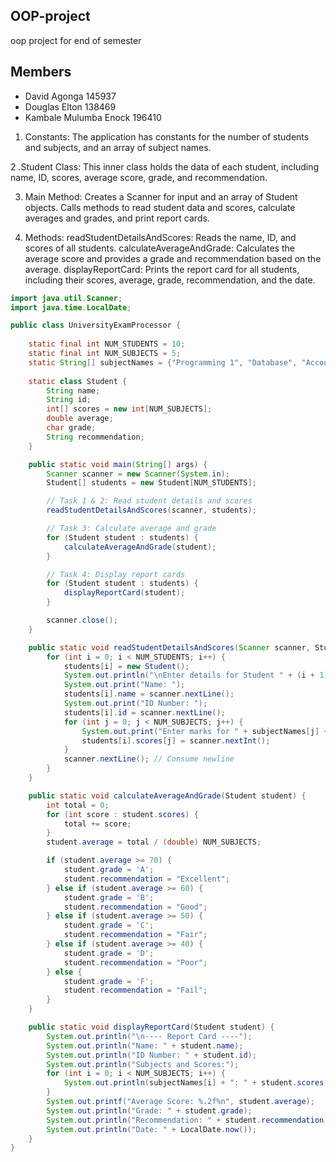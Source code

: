 ## OOP-project
oop project for end of semester
## Members
- David Agonga 145937
- Douglas Elton 138469
- Kambale Mulumba Enock 196410
  
1. Constants: 
The application has constants for the number of students and subjects, and an array of subject names.

2 .Student Class:
This inner class holds the data of each student, including name, ID, scores, average score, grade, and recommendation.

3. Main Method:
Creates a Scanner for input and an array of Student objects.
Calls methods to read student data and scores, calculate averages and grades, and print report cards.

4. Methods:
readStudentDetailsAndScores: Reads the name, ID, and scores of all students.
calculateAverageAndGrade: Calculates the average score and provides a grade and recommendation based on the average.
displayReportCard: Prints the report card for all students, including their scores, average, grade, recommendation, and the date.

```java
import java.util.Scanner;
import java.time.LocalDate;

public class UniversityExamProcessor {
    
    static final int NUM_STUDENTS = 10;
    static final int NUM_SUBJECTS = 5;
    static String[] subjectNames = {"Programming 1", "Database", "Accounting", "web Development", "Data Structure"};
    
    static class Student {
        String name;
        String id;
        int[] scores = new int[NUM_SUBJECTS];
        double average;
        char grade;
        String recommendation;
    }

    public static void main(String[] args) {
        Scanner scanner = new Scanner(System.in);
        Student[] students = new Student[NUM_STUDENTS];

        // Task 1 & 2: Read student details and scores
        readStudentDetailsAndScores(scanner, students);

        // Task 3: Calculate average and grade
        for (Student student : students) {
            calculateAverageAndGrade(student);
        }

        // Task 4: Display report cards
        for (Student student : students) {
            displayReportCard(student);
        }

        scanner.close();
    }

    public static void readStudentDetailsAndScores(Scanner scanner, Student[] students) {
        for (int i = 0; i < NUM_STUDENTS; i++) {
            students[i] = new Student();
            System.out.println("\nEnter details for Student " + (i + 1));
            System.out.print("Name: ");
            students[i].name = scanner.nextLine();
            System.out.print("ID Number: ");
            students[i].id = scanner.nextLine();
            for (int j = 0; j < NUM_SUBJECTS; j++) {
                System.out.print("Enter marks for " + subjectNames[j] + ": ");
                students[i].scores[j] = scanner.nextInt();
            }
            scanner.nextLine(); // Consume newline
        }
    }

    public static void calculateAverageAndGrade(Student student) {
        int total = 0;
        for (int score : student.scores) {
            total += score;
        }
        student.average = total / (double) NUM_SUBJECTS;

        if (student.average >= 70) {
            student.grade = 'A';
            student.recommendation = "Excellent";
        } else if (student.average >= 60) {
            student.grade = 'B';
            student.recommendation = "Good";
        } else if (student.average >= 50) {
            student.grade = 'C';
            student.recommendation = "Fair";
        } else if (student.average >= 40) {
            student.grade = 'D';
            student.recommendation = "Poor";
        } else {
            student.grade = 'F';
            student.recommendation = "Fail";
        }
    }

    public static void displayReportCard(Student student) {
        System.out.println("\n---- Report Card ----");
        System.out.println("Name: " + student.name);
        System.out.println("ID Number: " + student.id);
        System.out.println("Subjects and Scores:");
        for (int i = 0; i < NUM_SUBJECTS; i++) {
            System.out.println(subjectNames[i] + ": " + student.scores[i]);
        }
        System.out.printf("Average Score: %.2f%n", student.average);
        System.out.println("Grade: " + student.grade);
        System.out.println("Recommendation: " + student.recommendation);
        System.out.println("Date: " + LocalDate.now());
    }
}

```
